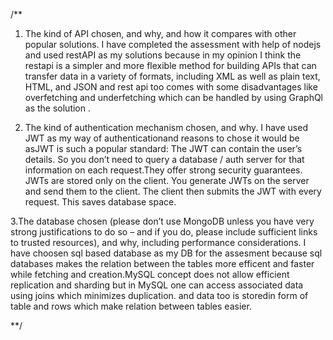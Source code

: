 /**
1. The kind of API chosen, and why, and how it compares with other popular solutions.
I have completed the assessment with help of nodejs and used restAPI as my solutions because in my opinion I think the restapi is a simpler and more flexible method for building APIs that can transfer data in a variety of formats, including XML as well as plain text, HTML, and JSON and rest api too comes with some disadvantages like overfetching and underfetching which can be handled by using GraphQl as the solution .

2. The kind of authentication mechanism chosen, and why.
I have used JWT as my way of authenticationand reasons to chose it would be  asJWT is such a popular standard:
 The JWT can contain the user’s details. So you don’t need to query a database / auth server for that information on each request.They offer strong security guarantees. 
JWTs are stored only on the client. You generate JWTs on the server and send them to the client. The client then submits the JWT with every request. This saves database space.


3.The database chosen (please don’t use MongoDB unless you have very strong justifications to do so – and if you do, please include sufficient links to trusted resources), and why, including performance considerations.
I have choosen sql based database as my DB for the assesment because sql databases makes the relation between the tables more efficent and faster while fetching and creation.MySQL concept does not allow efficient replication and sharding but in MySQL one can access associated data using joins which minimizes duplication.
and data too is storedin form of table and rows which make relation between tables easier.

**/